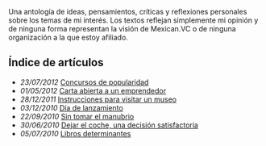 Una antología de ideas, pensamientos, críticas y reflexiones personales sobre los temas de mi interés. Los textos reflejan simplemente mi opinión y de ninguna forma representan la visión de Mexican.VC o de ninguna organización a la que estoy afiliado.

## Índice de artículos
- *23/07/2012* [Concursos de popularidad](/observaciones/concursos-de-popularidad)
- *01/05/2012* [Carta abierta a un emprendedor](/observaciones/carta-abierta-a-un-emprendedor)
- *28/12/2011* [Instrucciones para visitar un museo](/observaciones/instrucciones-para-visitar-un-museo) 
- *03/12/2010* [Día de lanzamiento](/observaciones/dia-de-lanzamiento)
- *22/09/2010* [Sin tomar el manubrio](/observaciones/sin-tomar-el-manubrio)
- *30/06/2010* [Dejar el coche, una decisión satisfactoria](/observaciones/dejar-el-coche-una-decision-satisfactoria)
- *05/07/2010* [Libros determinantes](/observaciones/libros-determinantes)